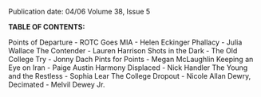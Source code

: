 Publication date: 04/06
Volume 38, Issue 5

**TABLE OF CONTENTS:**

Points of Departure - 
ROTC Goes MIA - Helen Eckinger
Phallacy - Julia Wallace
The Contender - Lauren Harrison
Shots in the Dark - 
The Old College Try - Jonny Dach
Pints for Points - Megan McLaughlin
Keeping an Eye on Iran - Paige Austin
Harmony Displaced - Nick Handler
The Young and the Restless - Sophia Lear
The College Dropout - Nicole Allan
Dewry, Decimated - Melvil Dewey Jr.


